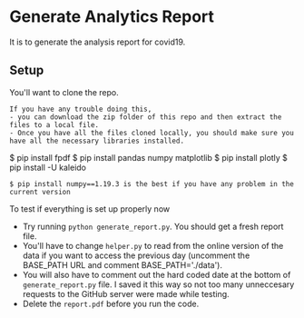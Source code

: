# Generate Analytics Report
It is to generate the analysis report for covid19.

## Setup
You'll want to clone the repo.

```
If you have any trouble doing this, 
- you can download the zip folder of this repo and then extract the files to a local file. 
- Once you have all the files cloned locally, you should make sure you have all the necessary libraries installed.
```
$ pip install fpdf
$ pip install pandas numpy matplotlib
$ pip install plotly
$ pip install -U kaleido
```
$ pip install numpy==1.19.3 is the best if you have any problem in the current version
```
To test if everything is set up properly now
- Try running `python generate_report.py`. You should get a fresh report file. 
- You'll have to change `helper.py` to read from the online version of the data if you want to access the previous day (uncomment the BASE_PATH URL and comment BASE_PATH='./data'). 
- You will also have to comment out the hard coded date at the bottom of `generate_report.py` file. I saved it this way so not too many unneccesary requests to the GitHub server were made while testing.
- Delete the `report.pdf` before you run the code.
